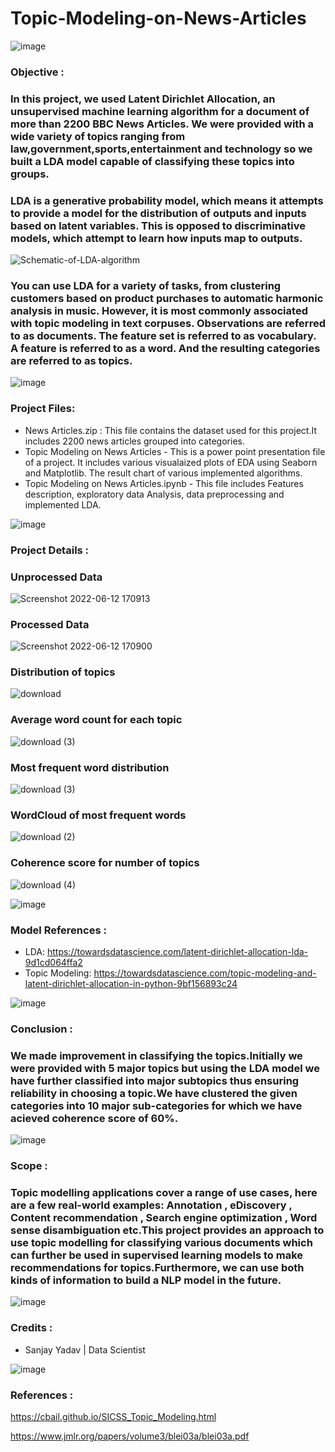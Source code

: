 # Topic-Modeling-on-News-Articles

![image](https://user-images.githubusercontent.com/98027899/173231212-09a279e0-b101-48ab-9a6a-c3b54e6c91df.png)

### Objective :

### In this project, we used Latent Dirichlet Allocation, an unsupervised machine learning algorithm for a document of more than 2200 BBC News Articles. We were provided with a wide variety of topics ranging from law,government,sports,entertainment and technology so we built a LDA model capable of classifying these topics into groups. 
### LDA is a generative probability model, which means it attempts to provide a model for the distribution of outputs and inputs based on latent variables. This is opposed to discriminative models, which attempt to learn how inputs map to outputs.

![Schematic-of-LDA-algorithm](https://user-images.githubusercontent.com/98027899/172631337-af60f022-4229-4021-aa4f-a9a4e09758ba.png)


### You can use LDA for a variety of tasks, from clustering customers based on product purchases to automatic harmonic analysis in music. However, it is most commonly associated with topic modeling in text corpuses. Observations are referred to as documents. The feature set is referred to as vocabulary. A feature is referred to as a word. And the resulting categories are referred to as topics.

![image](https://user-images.githubusercontent.com/98027899/173231931-e370b963-d27d-40e1-a8f2-3a689729c6c4.png)

### Project Files:
* News Articles.zip : This file contains the dataset used for this project.It includes 2200 news articles grouped into categories.
* Topic Modeling on News Articles - This is a power point presentation file of a project. It includes various visualaized plots of EDA using Seaborn and Matplotlib. The result chart of various implemented algorithms.
* Topic Modeling on News Articles.ipynb - This file includes Features description, exploratory data Analysis, data preprocessing and implemented LDA.

![image](https://user-images.githubusercontent.com/98027899/173231931-e370b963-d27d-40e1-a8f2-3a689729c6c4.png)

### Project Details :

### Unprocessed Data
![Screenshot 2022-06-12 170913](https://user-images.githubusercontent.com/98027899/173231539-730ef6b8-04fb-43ef-a42b-e092f9bec53d.png)

### Processed Data
![Screenshot 2022-06-12 170900](https://user-images.githubusercontent.com/98027899/173231991-14166ee2-c6d1-4574-ad09-01e349b94460.png)

### Distribution of topics
![download](https://user-images.githubusercontent.com/98027899/173231572-00b4c18f-9464-4bdb-8678-d082d17ad86f.png)

### Average word count for each topic
![download (3)](https://user-images.githubusercontent.com/98027899/173231596-149c394c-38e4-49d5-b281-1344e8f80d92.png)

### Most frequent word distribution
![download (3)](https://user-images.githubusercontent.com/98027899/173231612-de9a4ecd-38a1-49bd-9741-6f9af4fab636.png)

### WordCloud of most frequent words
![download (2)](https://user-images.githubusercontent.com/98027899/173231626-29a4d368-897f-4507-a70b-9e9290cabdf9.png)

### Coherence score for number of topics
![download (4)](https://user-images.githubusercontent.com/98027899/173231663-36f332de-5939-4aef-8f93-9218b5ed8111.png)

![image](https://user-images.githubusercontent.com/98027899/173231939-896f5cc3-9e20-4caf-93ce-054f38c869fc.png)

### Model References :
* LDA: https://towardsdatascience.com/latent-dirichlet-allocation-lda-9d1cd064ffa2
* Topic Modeling: https://towardsdatascience.com/topic-modeling-and-latent-dirichlet-allocation-in-python-9bf156893c24

![image](https://user-images.githubusercontent.com/98027899/173231939-896f5cc3-9e20-4caf-93ce-054f38c869fc.png)

### Conclusion :

### We made improvement in classifying the topics.Initially we were provided with 5 major topics but using the LDA model we have further classified into major subtopics thus ensuring reliability in choosing a topic.We have clustered the given categories into 10 major sub-categories for which we have acieved coherence score of 60%.

![image](https://user-images.githubusercontent.com/98027899/173231943-189b13a0-97cc-4de1-a570-f911cb62a2ac.png)


### Scope :

### Topic modelling applications cover a range of use cases, here are a few real-world examples: Annotation , eDiscovery , Content recommendation , Search engine optimization , Word sense disambiguation etc.This project provides an approach to use topic modelling for classifying various documents which can further be used in supervised learning models to make recommendations for topics.Furthermore, we can use both kinds of information to build a NLP model in the future.

![image](https://user-images.githubusercontent.com/98027899/173231945-91a27802-7df3-41c1-b245-59e27c8ffd31.png)

### Credits :
* Sanjay Yadav | Data Scientist

![image](https://user-images.githubusercontent.com/98027899/173231939-896f5cc3-9e20-4caf-93ce-054f38c869fc.png)


### References :

https://cbail.github.io/SICSS_Topic_Modeling.html

https://www.jmlr.org/papers/volume3/blei03a/blei03a.pdf
